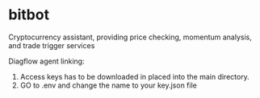 # bitbot
Cryptocurrency assistant, providing price checking, momentum analysis, and trade trigger services


Diagflow agent linking:
1) Access keys has to be downloaded in placed into the main directory.
2) GO to .env and change the name to your key.json file

